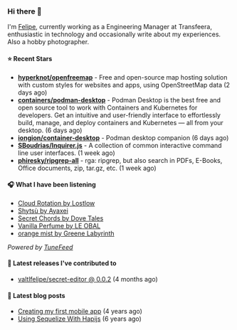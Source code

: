 ### Hi there 👋

I'm [Felipe](https://felipevm.com), currently working as a Engineering Manager at Transfeera, enthusiastic in technology and occasionally write about my experiences. Also a hobby photographer.

#### ⭐ Recent Stars
- **[hyperknot/openfreemap](https://github.com/hyperknot/openfreemap)** - Free and open-source map hosting solution with custom styles for websites and apps, using OpenStreetMap data (2 days ago)
- **[containers/podman-desktop](https://github.com/containers/podman-desktop)** - Podman Desktop is the best free and open source tool to work with Containers and Kubernetes for developers. Get an intuitive and user-friendly interface to effortlessly build, manage, and deploy containers and Kubernetes — all from your desktop. (6 days ago)
- **[iongion/container-desktop](https://github.com/iongion/container-desktop)** - Podman desktop companion (6 days ago)
- **[SBoudrias/Inquirer.js](https://github.com/SBoudrias/Inquirer.js)** - A collection of common interactive command line user interfaces. (1 week ago)
- **[phiresky/ripgrep-all](https://github.com/phiresky/ripgrep-all)** - rga: ripgrep, but also search in PDFs, E-Books, Office documents, zip, tar.gz, etc. (1 week ago)

#### 🎧 What I have been listening
- [Cloud Rotation by Lostlow](https://open.spotify.com/track/2RiKx91x98GwFWdDkokXKA)
- [Shytsù by Ayaxei](https://open.spotify.com/track/3pM4JILCyD5mEVAjVzsMho)
- [Secret Chords by Dove Tales](https://open.spotify.com/track/6z1z86T1wK9fFSIZiHb55Q)
- [Vanilla Perfume by LE OBAL](https://open.spotify.com/track/3gn6rpdlKqyrK1tNlGUcd6)
- [orange mist by Greene Labyrinth](https://open.spotify.com/track/6LbkUmfjv3AEwWK3xBGF08)

_Powered by [TuneFeed](https://tunefeed.app?ref=valtlfelipe-gh-profile)_ 

#### 🚀 Latest releases I've contributed to


- [valtlfelipe/secret-editor @ 0.0.2](https://github.com/valtlfelipe/secret-editor/releases/tag/0.0.2) (4 months ago)

#### 📄 Latest blog posts
- [Creating my first mobile app](https://felipevm.com/posts/creating-my-first-mobile-app/) (4 years ago)
- [Using Sequelize With Hapijs](https://felipevm.com/posts/using-sequelize-with-hapijs/) (6 years ago)
